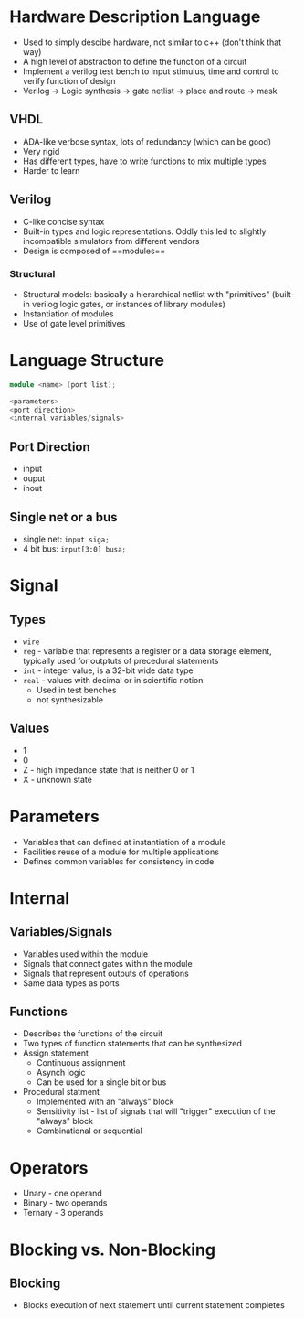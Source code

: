 # Hardware Description Language
- Used to simply descibe hardware, not similar to c++ (don't think that way)
- A high level of abstraction to define the function of a circuit
- Implement a verilog test bench to input stimulus, time and control to verify function of design
- Verilog -> Logic synthesis -> gate netlist -> place and route -> mask
## VHDL
- ADA-like verbose syntax, lots of redundancy (which can be good)
- Very rigid
- Has different types, have to write functions to mix multiple types
- Harder to learn
## Verilog
- C-like concise syntax
- Built-in types and logic representations. Oddly this led to slightly incompatible simulators from different vendors
- Design is composed of ==modules==
### Structural
- Structural models: basically a hierarchical netlist with "primitives" (built-in verilog logic gates, or instances of library modules)
- Instantiation of modules
- Use of gate level primitives
# Language Structure
```Verilog
module <name> (port list);

<parameters>
<port direction>
<internal variables/signals>
```
## Port Direction
- input
- ouput
- inout
## Single net or a bus
- single net: `input siga;`
- 4 bit bus: `input[3:0] busa;`
# Signal
## Types
- `wire`
- `reg` - variable that represents a register or a data storage element, typically used for outptuts of precedural statements
- `int` - integer value, is a 32-bit wide data type
- `real` - values with decimal or in scientific notion
	- Used in test benches
	- not synthesizable
## Values
- 1
- 0
- Z - high impedance state that is neither 0 or 1
- X - unknown state
# Parameters
- Variables that can defined at instantiation of a module
- Facilities reuse of a module for multiple applications
- Defines common variables for consistency in code
# Internal 
## Variables/Signals
- Variables used within the module
- Signals that connect gates within the module
- Signals that represent outputs of operations
- Same data types as ports
## Functions
- Describes the functions of the circuit
- Two types of function statements that can be synthesized
- Assign statement
	- Continuous assignment
	- Asynch logic
	- Can be used for a single bit or bus
- Procedural statment
	- Implemented with an "always" block
	- Sensitivity list - list of signals that will "trigger" execution of the "always" block
	- Combinational or sequential
# Operators
- Unary - one operand
- Binary - two operands
- Ternary - 3 operands
# Blocking vs. Non-Blocking
## Blocking
- Blocks execution of next statement until current statement completes